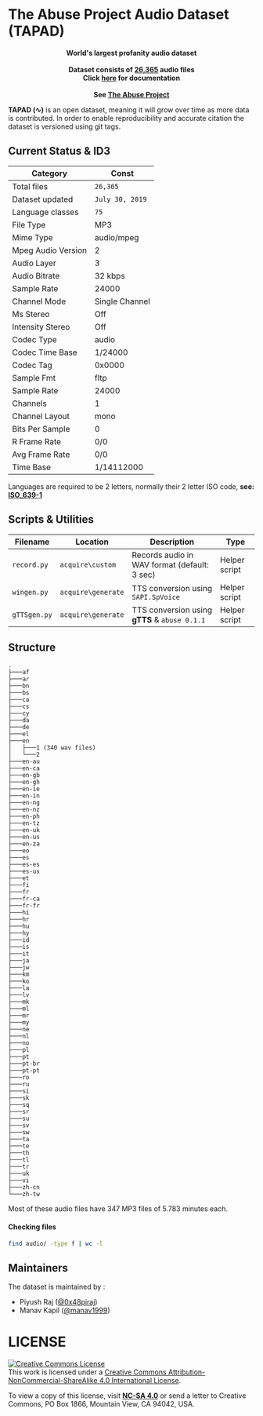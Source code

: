 # The Abuse Project Audio Dataset (TAPAD)

<p align="center">
<b>World's largest profanity audio dataset<br><br>
Dataset consists of ‭<a href="#checkfiles">26,365</a> audio files<br>
  Click <a href="https://github.com/0x48piraj/tapad/wiki">here</a> for documentation<br><br>
See <a href="https://github.com/0x48piraj/theabuseproject">The Abuse Project</a></b>
</p>

**TAPAD (∿)** is an open dataset, meaning it will grow over time as more data is contributed. In order to enable reproducibility and accurate citation the dataset is versioned using git tags.

## Current Status & ID3

| Category           | Const           |
|--------------------|-----------------|
| Total files        | `26,365`        |
| Dataset updated    | `July 30, 2019` |
| Language classes   | `75`            |
| File Type          | MP3             |
| Mime Type          | audio/mpeg      |
| Mpeg Audio Version | 2               |
| Audio Layer        | 3               |
| Audio Bitrate      | 32 kbps         |
| Sample Rate        | 24000           |
| Channel Mode       | Single Channel  |
| Ms Stereo          | Off             |
| Intensity Stereo   | Off             |
| Codec Type         | audio           |
| Codec Time Base    | 1/24000         |
| Codec Tag          | 0x0000          |
| Sample Fmt         | fltp            |
| Sample Rate        | 24000           |
| Channels           | 1               |
| Channel Layout     | mono            |
| Bits Per Sample    | 0               |
| R Frame Rate       | 0/0             |
| Avg Frame Rate     | 0/0             |
| Time Base          | 1/14112000      |

Languages are required to be 2 letters, normally their 2 letter ISO code, **see: [ISO_639-1](https://en.wikipedia.org/wiki/List_of_ISO_639-1_codes)**

## Scripts & Utilities

| Filename           | Location           | Description                                   | Type               |
|--------------------|--------------------|-----------------------------------------------|--------------------|
| `record.py`        | `acquire\custom`   | Records audio in WAV format (default: 3 sec)  | Helper script      |
| `wingen.py`        | `acquire\generate` | TTS conversion using `SAPI.SpVoice`           | Helper script      |
| `gTTSgen.py`       | `acquire\generate` | TTS conversion using **gTTS** & `abuse 0.1.1` | Helper script      |

## Structure

```
.
├───af
├───ar
├───bn
├───bs
├───ca
├───cs
├───cy
├───da
├───de
├───el
├───en
│   ├───1 (340 wav files)
│   └───2
├───en-au
├───en-ca
├───en-gb
├───en-gh
├───en-ie
├───en-in
├───en-ng
├───en-nz
├───en-ph
├───en-tz
├───en-uk
├───en-us
├───en-za
├───eo
├───es
├───es-es
├───es-us
├───et
├───fi
├───fr
├───fr-ca
├───fr-fr
├───hi
├───hr
├───hu
├───hy
├───id
├───is
├───it
├───ja
├───jw
├───km
├───ko
├───la
├───lv
├───mk
├───ml
├───mr
├───my
├───ne
├───nl
├───no
├───pl
├───pt
├───pt-br
├───pt-pt
├───ro
├───ru
├───si
├───sk
├───sq
├───sr
├───su
├───sv
├───sw
├───ta
├───te
├───th
├───tl
├───tr
├───uk
├───vi
├───zh-cn
└───zh-tw
```
Most of these audio files have 347 MP3 files of 5.783 minutes each. 

#### Checking files <a name="checkfiles"></a>

```bash
find audio/ -type f | wc -l
```

## Maintainers

The dataset is maintained by :
- Piyush Raj ([@0x48piraj](https://github.com/0x48piraj))
- Manav Kapil ([@manav1999](https://github.com/manav1999))

# LICENSE

<a rel="license" href="http://creativecommons.org/licenses/by-nc-sa/4.0/"><img alt="Creative Commons License" style="border-width:0" src="https://i.creativecommons.org/l/by-nc-sa/4.0/88x31.png" /></a><br />This work is licensed under a <a rel="license" href="http://creativecommons.org/licenses/by-nc-sa/4.0/">Creative Commons Attribution-NonCommercial-ShareAlike 4.0 International License</a>.

To view a copy of this license, visit **[NC-SA 4.0](LICENSE.md)** or send a letter to Creative Commons, PO Box 1866, Mountain View, CA 94042, USA.